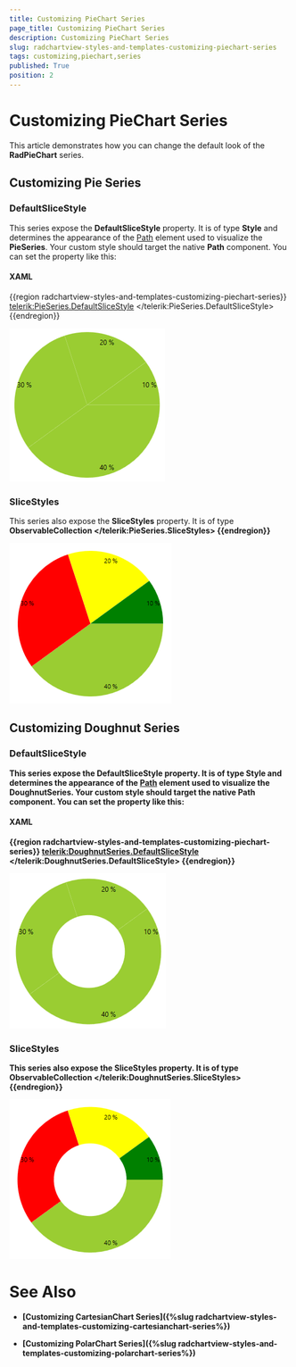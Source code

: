 ```yaml
---
title: Customizing PieChart Series
page_title: Customizing PieChart Series
description: Customizing PieChart Series
slug: radchartview-styles-and-templates-customizing-piechart-series
tags: customizing,piechart,series
published: True
position: 2
---
```


# Customizing PieChart Series



This article demonstrates how you can change the default look of the __RadPieChart__ series.
      

## Customizing Pie Series

### DefaultSliceStyle

This series expose the __DefaultSliceStyle__ property. It is of type __Style__ and determines the appearance of the [Path](http://msdn.microsoft.com/en-us/library/system.windows.shapes.path(v=vs.110).aspx) element used to visualize the __PieSeries__. Your custom style should target the native __Path__ component. You can set the property like this:
#### XAML
{{region radchartview-styles-and-templates-customizing-piechart-series}}
    <telerik:PieSeries.DefaultSliceStyle>
      <Style TargetType="Path">
          <Setter Property="Fill" Value="YellowGreen"/>
      </Style>
    </telerik:PieSeries.DefaultSliceStyle>
{{endregion}}

![radchartview-styles-and-templates-Pie Series-defaultvisualstyle](images/radchartview-styles-and-templates-PieSeries-defaultvisualstyle.png)

### SliceStyles

This series also expose the __SliceStyles__ property. It is of type __ObservableCollection<Style>__ and gets or sets a collection of styles that will be consecutively applied on all slices of the __PieSeries__. This means that if you have more slices than Styles defined, the RadPieChart will repeatedly apply the collection so that the number of the applied styles equals the number of the slices. You can define the collection in XAML like this:
            
#### XAML
{{region radchartview-styles-and-templates-customizing-piechart-series}}	
    <telerik:PieSeries.SliceStyles>
        <Style TargetType="Path">
          <Setter Property="Fill" Value="YellowGreen"/>
        </Style>
        <Style TargetType="Path">
          <Setter Property="Fill" Value="Red"/>
        </Style>
        <Style TargetType="Path">
          <Setter Property="Fill" Value="Yellow"/>
        </Style>
        <Style TargetType="Path">
          <Setter Property="Fill" Value="Green"/>
        </Style>
    </telerik:PieSeries.SliceStyles>
{{endregion}}

![radchartview-styles-and-templates-Pie Series-Slice Styles](images/radchartview-styles-and-templates-PieSeries-SliceStyles.png)

## Customizing Doughnut Series

### DefaultSliceStyle

This series expose the __DefaultSliceStyle__ property. It is of type __Style__ and determines the appearance of the [Path](http://msdn.microsoft.com/en-us/library/system.windows.shapes.path(v=vs.110).aspx) element used to visualize the __DoughnutSeries__. Your custom style should target the native __Path__ component. You can set the property like this:
            
#### XAML
{{region radchartview-styles-and-templates-customizing-piechart-series}}
    <telerik:DoughnutSeries.DefaultSliceStyle>
      <Style TargetType="Path">
          <Setter Property="Fill" Value="YellowGreen"/>
      </Style>
    </telerik:DoughnutSeries.DefaultSliceStyle>
{{endregion}}

![radchartview-styles-and-templates-Doughnut Series-defaultvisualstyle](images/radchartview-styles-and-templates-DoughnutSeries-defaultvisualstyle.png)

### SliceStyles

This series also expose the __SliceStyles__ property. It is of type __ObservableCollection<Style>__ and gets or sets a collection of styles that will be consecutively applied on all slices of the __PieSeries__ This means that if you have more slices than Styles defined, the RadPieChart will repeatedly apply the collection so that the number of the applied styles equals the number of the slices. You can define it like this:
            
#### XAML
{{region radchartview-styles-and-templates-customizing-piechart-series}}
    <telerik:DoughnutSeries.SliceStyles>
      <Style TargetType="Path">
          <Setter Property="Fill" Value="YellowGreen"/>
      </Style>
      <Style TargetType="Path">
          <Setter Property="Fill" Value="Red"/>
      </Style>
      <Style TargetType="Path">
          <Setter Property="Fill" Value="Yellow"/>
      </Style>
      <Style TargetType="Path">
          <Setter Property="Fill" Value="Green"/>
      </Style>
    </telerik:DoughnutSeries.SliceStyles>
{{endregion}}

![radchartview-styles-and-templates-Doughnut Series-Slice Styles](images/radchartview-styles-and-templates-DoughnutSeries-SliceStyles.png)

# See Also

 * [Customizing CartesianChart Series]({%slug radchartview-styles-and-templates-customizing-cartesianchart-series%})

 * [Customizing PolarChart Series]({%slug radchartview-styles-and-templates-customizing-polarchart-series%})
